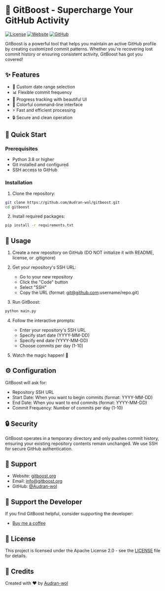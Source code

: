# 🚀 GitBoost - Supercharge Your GitHub Activity

[![License](https://img.shields.io/badge/license-Apache%202.0-blue.svg)](LICENSE)
[![Website](https://img.shields.io/badge/website-gitboost.org-green.svg)](https://gitboost.org)
[![GitHub](https://img.shields.io/badge/github-Audran--wol-orange.svg)](https://github.com/Audran-wol)

GitBoost is a powerful tool that helps you maintain an active GitHub profile by creating customized commit patterns. Whether you're recovering lost commit history or ensuring consistent activity, GitBoost has got you covered! 

## ✨ Features

- 🎯 Custom date range selection
- 📊 Flexible commit frequency
- 🔄 Progress tracking with beautiful UI
- 🎨 Colorful command-line interface
- ⚡ Fast and efficient processing
- 🔒 Secure and clean operation

## 🚀 Quick Start

### Prerequisites

- Python 3.8 or higher
- Git installed and configured
- SSH access to GitHub

### Installation

1. Clone the repository:
```bash
git clone https://github.com/Audran-wol/gitboost.git
cd gitboost
```

2. Install required packages:
```bash
pip install -r requirements.txt
```

## 💫 Usage

1. Create a new repository on GitHub (DO NOT initialize it with README, license, or .gitignore)

2. Get your repository's SSH URL:
   - Go to your new repository
   - Click the "Code" button
   - Select "SSH"
   - Copy the URL (format: git@github.com:username/repo.git)

3. Run GitBoost:
```bash
python main.py
```

4. Follow the interactive prompts:
   - Enter your repository's SSH URL
   - Specify start date (YYYY-MM-DD)
   - Specify end date (YYYY-MM-DD)
   - Choose commits per day (1-10)

5. Watch the magic happen! 🎉

## ⚙️ Configuration

GitBoost will ask for:
- Repository SSH URL
- Start Date: When you want to begin commits (format: YYYY-MM-DD)
- End Date: When you want to end commits (format: YYYY-MM-DD)
- Commit Frequency: Number of commits per day (1-10)

## 🔒 Security

GitBoost operates in a temporary directory and only pushes commit history, ensuring your existing repository contents remain unchanged. We use SSH for secure GitHub authentication.

## 🤝 Support

- Website: [gitboost.org](https://gitboost.org)
- Email: info@gitboost.org
- GitHub: [@Audran-wol](https://github.com/Audran-wol)

## 💝 Support the Developer

If you find GitBoost helpful, consider supporting the developer:
- [Buy me a coffee](https://skrill.me/rq/Tiedang%20Yematha/5.00/EUR?key=E6Mu-Z-pyjnRej923zl53Rohtzt)

## 📜 License

This project is licensed under the Apache License 2.0 - see the [LICENSE](LICENSE) file for details.

## 🌟 Credits

Created with ❤️ by [Audran-wol](https://github.com/Audran-wol)
